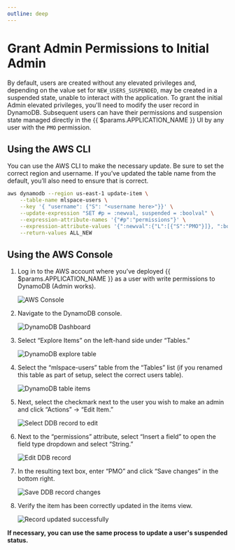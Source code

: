 ```yaml
---
outline: deep
---
```


# Grant Admin Permissions to Initial Admin

By default, users are created without any elevated privileges and, depending on the value set for `NEW_USERS_SUSPENDED`, may be created in a suspended state, unable to interact with the application. To grant the initial Admin elevated privileges, you'll need to modify the user record in DynamoDB. Subsequent users can have their permissions and suspension state managed directly in the {{ $params.APPLICATION_NAME }} UI by any user with the `PMO` permission.

## Using the AWS CLI

You can use the AWS CLI to make the necessary update. Be sure to set the correct region and username. If you’ve updated the table name from the default, you’ll also need to ensure that is correct.

```sh
aws dynamodb --region us-east-1 update-item \
    --table-name mlspace-users \
    --key '{ "username": {"S": "<username here>"}}' \
    --update-expression "SET #p = :newval, suspended = :boolval" \
    --expression-attribute-names '{"#p":"permissions"}' \
    --expression-attribute-values '{":newval":{"L":[{"S":"PMO"}]}, ":boolval":{"BOOL":false}}' \
    --return-values ALL_NEW
```

## Using the AWS Console

1. Log in to the AWS account where you’ve deployed {{ $params.APPLICATION_NAME }} as a user with write permissions to DynamoDB (Admin works).

   ![AWS Console](../img/initial-admin/aws-dashboard.png)

2. Navigate to the DynamoDB console.

   ![DynamoDB Dashboard](../img/initial-admin/ddb-dashboard.png)

3. Select “Explore Items” on the left-hand side under “Tables.”

   ![DynamoDB explore table](../img/initial-admin/ddb-explore.png)

4. Select the “mlspace-users” table from the “Tables” list (if you renamed this table as part of setup, select the correct users table).

   ![DynamoDB table items](../img/initial-admin/ddb-users.png)

5. Next, select the checkmark next to the user you wish to make an admin and click “Actions” -> “Edit Item.”

   ![Select DDB record to edit](../img/initial-admin/ddb-users-actions.png)

6. Next to the “permissions” attribute, select “Insert a field” to open the field type dropdown and select “String.”

   ![Edit DDB record](../img/initial-admin/ddb-edit-permissions.png)

7. In the resulting text box, enter “PMO” and click “Save changes” in the bottom right.

   ![Save DDB record changes](../img/initial-admin/ddb-edit-pmo.png)

8. Verify the item has been correctly updated in the items view.

   ![Record updated successfully](../img/initial-admin/ddb-updated-pmo.png)

__If necessary, you can use the same process to update a user's suspended status.__